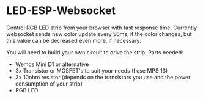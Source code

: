 # LED-ESP-Websocket
Control RGB LED strip from your browser with fast response time. Currently websocket sends new color update every 50ms,
if the color changes, but this value can be decreased even more, if necessary. 

You will need to build your own circuit to drive the strip.
Parts needed: 
* Wemos Mini D1 or alternative
* 3x Transistor or MOSFET's to suit your needs (I use MPS 13)
* 3x 10ohm resistor (depends on the transistors you use and the power consumption of your strip)
* RGB LED 
